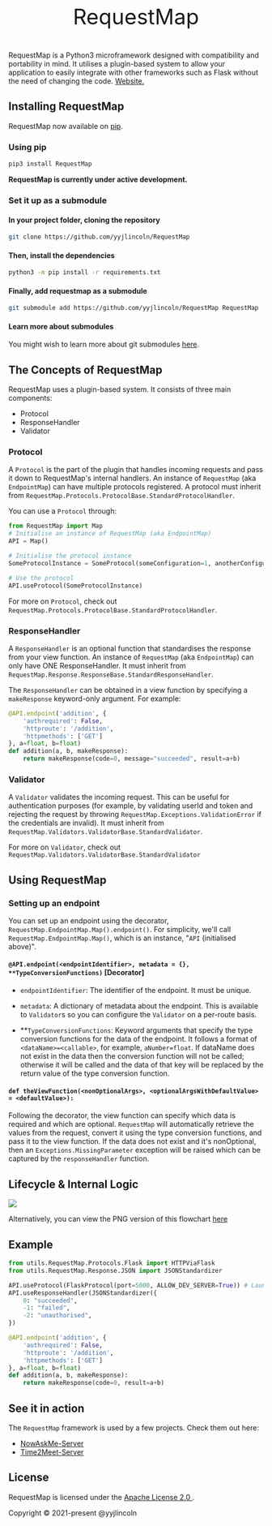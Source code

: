 <p align="center" style="font-size: 3em;">RequestMap</p>

<p>RequestMap is a Python3 microframework designed with compatibility and portability in mind. It utilises a plugin-based system to allow your application to easily integrate with other frameworks such as Flask without the need of changing the code. <a href="https://yyjlincoln.com/requestmap">Website.</a></p>

## Installing RequestMap

RequestMap now available on [pip](https://pypi.org/project/RequestMap/). 

### Using pip

```bash
pip3 install RequestMap
```

**RequestMap is currently under active development.**

### Set it up as a submodule

#### In your project folder, cloning the repository

```bash
git clone https://github.com/yyjlincoln/RequestMap
```

#### Then, install the dependencies

```bash
python3 -m pip install -r requirements.txt
```

#### Finally, add requestmap as a submodule

```bash
git submodule add https://github.com/yyjlincoln/RequestMap RequestMap
```

#### Learn more about submodules

You might wish to learn more about git submodules [here](https://git-scm.com/book/en/v2/Git-Tools-Submodules).

## The Concepts of RequestMap

RequestMap uses a plugin-based system. It consists of three main components:

- Protocol
- ResponseHandler
- Validator

### Protocol

A `Protocol` is the part of the plugin that handles incoming requests and pass it down to RequestMap's internal handlers. An instance of `RequestMap` (aka `EndpointMap`) can have multiple protocols registered. A protocol must inherit from `RequestMap.Protocols.ProtocolBase.StandardProtocolHandler`.

You can use a `Protocol` through:

```python
from RequestMap import Map
# Initialise an instance of RequestMap (aka EndpointMap)
API = Map()

# Initialise the protocol instance
SomeProtocolInstance = SomeProtocol(someConfiguration=1, anotherConfiguration=True)

# Use the protocol
API.useProtocol(SomeProtocolInstance)
```

For more on `Protocol`, check out `RequestMap.Protocols.ProtocolBase.StandardProtocolHandler`.

### ResponseHandler

A `ResponseHandler` is an optional function that standardises the response from your view function. An instance of `RequestMap` (aka `EndpointMap`) can only have ONE ResponseHandler. It must inherit from `RequestMap.Response.ResponseBase.StandardResponseHandler`.

The `ResponseHandler` can be obtained in a view function by specifying a `makeResponse` keyword-only argument. For example:

```python
@API.endpoint('addition', {
    'authrequired': False,
    'httproute': '/addition',
    'httpmethods': ['GET']
}, a=float, b=float)
def addition(a, b, makeResponse):
    return makeResponse(code=0, message="succeeded", result=a+b)
```

### Validator

A `Validator` validates the incoming request. This can be useful for authentication purposes (for example, by validating userId and token and rejecting the request by throwing `RequestMap.Exceptions.ValidationError` if the credentials are invalid). It must inherit from `RequestMap.Validators.ValidatorBase.StandardValidator`.

For more on `Validator`, check out `RequestMap.Validators.ValidatorBase.StandardValidator`

## Using RequestMap

### Setting up an endpoint

You can set up an endpoint using the decorator, `RequestMap.EndpointMap.Map().endpoint()`. For simplicity, we'll call `RequestMap.EndpointMap.Map()`, which is an instance, "`API` (initialised above)".

#### `@API.endpoint(<endpointIdentifier>, metadata = {}, **TypeConversionFunctions)` [Decorator]

- `endpointIdentifier`: The identifier of the endpoint. It must be unique.

- `metadata`: A dictionary of metadata about the endpoint. This is available to `Validator`s so you can configure the `Validator` on a per-route basis.

- **`TypeConversionFunctions`: Keyword arguments that specify the type conversion functions for the data of the endpoint. It follows a format of `<dataName>=<callable>`, for example, `aNumber=float`. If dataName does not exist in the data then the conversion function will not be called; otherwise it will be called and the data of that key will be replaced by the return value of the type conversion function.

#### `def theViewFunction(<nonOptionalArgs>, <optionalArgsWithDefaultValue> = <defaultValue>):`

Following the decorator, the view function can specify which data is required and which are optional. `RequestMap` will automatically retrieve the values from the request, convert it using the type conversion functions, and pass it to the view function. If the data does not exist and it's nonOptional, then an `Exceptions.MissingParameter` exception will be raised which can be captured by the `responseHandler` function.

## Lifecycle & Internal Logic

<img src="https://static.yyjlincoln.com/docs/RequestMap/logic.svg">

Alternatively, you can view the PNG version of this flowchart [here](https://static.yyjlincoln.com/docs/RequestMap/logic.png)

## Example

```python
from utils.RequestMap.Protocols.Flask import HTTPViaFlask
from utils.RequestMap.Response.JSON import JSONStandardizer

API.useProtocol(FlaskProtocol(port=5000, ALLOW_DEV_SERVER=True)) # Launches the dev server. For production, use FlaskProtocol().app with programs such as Gunicorn. 
API.useResponseHandler(JSONStandardizer({
    0: "succeeded",
    -1: "failed",
    -2: "unauthorised",
})

@API.endpoint('addition', {
    'authrequired': False,
    'httproute': '/addition',
    'httpmethods': ['GET']
}, a=float, b=float)
def addition(a, b, makeResponse):
    return makeResponse(code=0, result=a+b)
```

## See it in action

The `RequestMap` framework is used by a few projects. Check them out here:

- [NowAskMe-Server](https://github.com/yyjlincoln/NowAskMe-Server)
- [Time2Meet-Server](https://github.com/time2meet/time2meet-server)

## License

RequestMap is licensed under the [Apache License 2.0
](https://github.com/yyjlincoln/RequestMap/blob/master/LICENSE).

Copyright ©️ 2021-present @yyjlincoln
